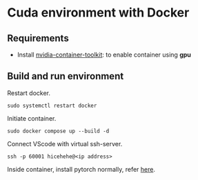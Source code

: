 # Cuda environment with Docker

## Requirements
* Install [nvidia-container-toolkit](https://docs.nvidia.com/datacenter/cloud-native/container-toolkit/latest/install-guide.html): to enable container using **gpu**

## Build and run environment
Restart docker.
```
sudo systemctl restart docker
```
Initiate container.
```
sudo docker compose up --build -d
```
Connect VScode with virtual ssh-server.
```
ssh -p 60001 hicehehe@<ip address>
```
Inside container, install pytorch normally, refer [here](https://pytorch.org/#:~:text=Aid%20to%20Ukraine.-,INSTALL%20PYTORCH,-Select%20your%20preferences).